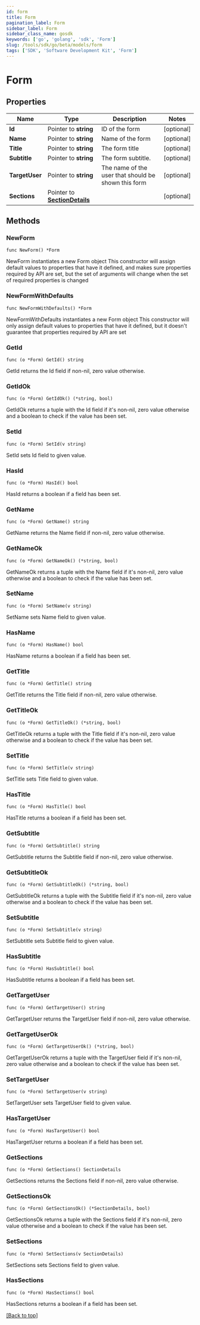 ```yaml
---
id: form
title: Form
pagination_label: Form
sidebar_label: Form
sidebar_class_name: gosdk
keywords: ['go', 'golang', 'sdk', 'Form'] 
slug: /tools/sdk/go/beta/models/form
tags: ['SDK', 'Software Development Kit', 'Form']
---
```


# Form

## Properties

Name | Type | Description | Notes
------------ | ------------- | ------------- | -------------
**Id** |  Pointer to **string** | ID of the form | [optional] 
**Name** |  Pointer to **string** | Name of the form | [optional] 
**Title** |  Pointer to **string** | The form title | [optional] 
**Subtitle** |  Pointer to **string** | The form subtitle. | [optional] 
**TargetUser** |  Pointer to **string** | The name of the user that should be shown this form | [optional] 
**Sections** |  Pointer to [**SectionDetails**](section-details) |  | [optional] 

## Methods

### NewForm

`func NewForm() *Form`

NewForm instantiates a new Form object
This constructor will assign default values to properties that have it defined,
and makes sure properties required by API are set, but the set of arguments
will change when the set of required properties is changed

### NewFormWithDefaults

`func NewFormWithDefaults() *Form`

NewFormWithDefaults instantiates a new Form object
This constructor will only assign default values to properties that have it defined,
but it doesn't guarantee that properties required by API are set

### GetId

`func (o *Form) GetId() string`

GetId returns the Id field if non-nil, zero value otherwise.

### GetIdOk

`func (o *Form) GetIdOk() (*string, bool)`

GetIdOk returns a tuple with the Id field if it's non-nil, zero value otherwise
and a boolean to check if the value has been set.

### SetId

`func (o *Form) SetId(v string)`

SetId sets Id field to given value.

### HasId

`func (o *Form) HasId() bool`

HasId returns a boolean if a field has been set.

### GetName

`func (o *Form) GetName() string`

GetName returns the Name field if non-nil, zero value otherwise.

### GetNameOk

`func (o *Form) GetNameOk() (*string, bool)`

GetNameOk returns a tuple with the Name field if it's non-nil, zero value otherwise
and a boolean to check if the value has been set.

### SetName

`func (o *Form) SetName(v string)`

SetName sets Name field to given value.

### HasName

`func (o *Form) HasName() bool`

HasName returns a boolean if a field has been set.

### GetTitle

`func (o *Form) GetTitle() string`

GetTitle returns the Title field if non-nil, zero value otherwise.

### GetTitleOk

`func (o *Form) GetTitleOk() (*string, bool)`

GetTitleOk returns a tuple with the Title field if it's non-nil, zero value otherwise
and a boolean to check if the value has been set.

### SetTitle

`func (o *Form) SetTitle(v string)`

SetTitle sets Title field to given value.

### HasTitle

`func (o *Form) HasTitle() bool`

HasTitle returns a boolean if a field has been set.

### GetSubtitle

`func (o *Form) GetSubtitle() string`

GetSubtitle returns the Subtitle field if non-nil, zero value otherwise.

### GetSubtitleOk

`func (o *Form) GetSubtitleOk() (*string, bool)`

GetSubtitleOk returns a tuple with the Subtitle field if it's non-nil, zero value otherwise
and a boolean to check if the value has been set.

### SetSubtitle

`func (o *Form) SetSubtitle(v string)`

SetSubtitle sets Subtitle field to given value.

### HasSubtitle

`func (o *Form) HasSubtitle() bool`

HasSubtitle returns a boolean if a field has been set.

### GetTargetUser

`func (o *Form) GetTargetUser() string`

GetTargetUser returns the TargetUser field if non-nil, zero value otherwise.

### GetTargetUserOk

`func (o *Form) GetTargetUserOk() (*string, bool)`

GetTargetUserOk returns a tuple with the TargetUser field if it's non-nil, zero value otherwise
and a boolean to check if the value has been set.

### SetTargetUser

`func (o *Form) SetTargetUser(v string)`

SetTargetUser sets TargetUser field to given value.

### HasTargetUser

`func (o *Form) HasTargetUser() bool`

HasTargetUser returns a boolean if a field has been set.

### GetSections

`func (o *Form) GetSections() SectionDetails`

GetSections returns the Sections field if non-nil, zero value otherwise.

### GetSectionsOk

`func (o *Form) GetSectionsOk() (*SectionDetails, bool)`

GetSectionsOk returns a tuple with the Sections field if it's non-nil, zero value otherwise
and a boolean to check if the value has been set.

### SetSections

`func (o *Form) SetSections(v SectionDetails)`

SetSections sets Sections field to given value.

### HasSections

`func (o *Form) HasSections() bool`

HasSections returns a boolean if a field has been set.


[[Back to top]](#) 


